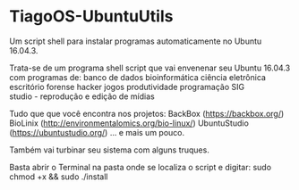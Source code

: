 # TiagoOS-UbuntuUtils
Um script shell para instalar programas automaticamente no Ubuntu 16.04.3.


Trata-se de um programa shell script que vai envenenar seu Ubuntu 16.04.3 com programas de: 
banco de dados 
bioinformática 
ciência 
eletrônica 
escritório 
forense 
hacker 
jogos 
produtividade
programação 
SIG   
studio - reprodução e edição de mídias

Tudo que que você encontra nos projetos:
BackBox (https://backbox.org/)
BioLinix (http://environmentalomics.org/bio-linux/)
UbuntuStudio (https://ubuntustudio.org/)
... e mais um pouco.   

Também vai turbinar seu sistema com alguns truques.

Basta abrir o Terminal na pasta onde se localiza o script e digitar: sudo chmod +x && sudo ./install
